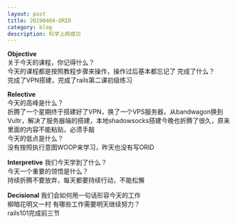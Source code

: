 ```yaml
---
layout: post
title: 20190404-ORID
category: blog
description: 科学上网成功 
---
```


**Objective**   
关于今天的课程，你记得什么？   
今天的课程都是按照教程步骤来操作，操作过后基本都忘记了
完成了什么？   
完成了VPN搭建，完成了rails第二课初级练习  

**Relective**   
今天的高峰是什么？  
折腾了一个星期终于搭建好了VPN，换了一个VPS服务器，从bandwagon换到Vultr，解决了服务器端的搭建，本地shadowsocks搭建今晚也折腾了很久，原来里面的内容不能粘贴，必须手敲  
今天的低点是什么？   
没有按照执行意图WOOP来学习，昨天也没有写ORID  

**Interpretive**
我们今天学到了什么？  
今天一个重要的领悟是什么？  
持续折腾不要放弃，每天都要持续行动，不能松懈 

**Decisional** 
我们会如何用一句话形容今天的工作   
柳暗花明又一村 
有哪些工作需要明天继续努力？  
rails101完成前三节  


